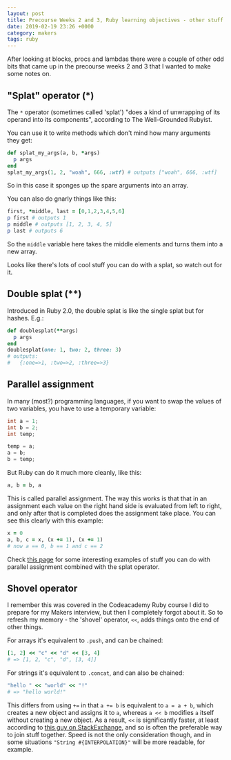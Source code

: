 ```yaml
---
layout: post
title: Precourse Weeks 2 and 3, Ruby learning objectives - other stuff
date: 2019-02-19 23:26 +0000
category: makers
tags: ruby
---
```


After looking at blocks, procs and lambdas there were a couple of other odd bits
that came up in the precourse weeks 2 and 3 that I wanted to make some notes on.

## "Splat" operator (\*)

The `*` operator (sometimes called 'splat') "does a kind of unwrapping of its
operand into its components", according to The Well-Grounded Rubyist.

You can use it to write methods which don't mind how many arguments they get:

```ruby
def splat_my_args(a, b, *args)
  p args
end
splat_my_args(1, 2, "woah", 666, :wtf) # outputs ["woah", 666, :wtf]
```

So in this case it sponges up the spare arguments into an array.

You can also do gnarly things like this:

```ruby
first, *middle, last = [0,1,2,3,4,5,6]
p first # outputs 1
p middle # outputs [1, 2, 3, 4, 5]
p last # outputs 6
```

So the `middle` variable here takes the middle elements and turns them into a
new array.

Looks like there's lots of cool stuff you can do with a splat, so watch out for
it.

## Double splat (\*\*)

Introduced in Ruby 2.0, the double splat is like the single splat but for
hashes. E.g.:

```ruby
def doublesplat(**args)
  p args
end
doublesplat(one: 1, two: 2, three: 3)
# outputs:
#   {:one=>1, :two=>2, :three=>3}
```

## Parallel assignment

In many (most?) programming languages, if you want to swap the values of two
variables, you have to use a temporary variable:

```c
int a = 1;
int b = 2;
int temp;

temp = a;
a = b;
b = temp;
```

But Ruby can do it much more cleanly, like this:

```ruby
a, b = b, a
```

This is called parallel assignment. The way this works is that that in an
assignment each value on the right hand side is evaluated from left to right,
and only after that is completed does the assignment take place. You can see
this clearly with this example:

```ruby
x = 0
a, b, c = x, (x += 1), (x += 1)
# now a == 0, b == 1 and c == 2
```

Check [this page][parallel-assignment-examples] for some interesting examples of
stuff you can do with parallel assignment combined with the splat operator.

## Shovel operator

I remember this was covered in the Codeacademy Ruby course I did to prepare for
my Makers interview, but then I completely forgot about it. So to refresh my
memory - the 'shovel' operator, `<<`, adds things onto the end of other things.

For arrays it's equivalent to `.push`, and can be chained:

```ruby
[1, 2] << "c" << "d" << [3, 4]
# => [1, 2, "c", "d", [3, 4]]
```

For strings it's equivalent to `.concat`, and can also be chained:

```ruby
"hello " << "world" << "!"
# => "hello world!"
```

This differs from using `+=` in that `a += b` is equivalent to `a = a + b`,
which creates a new object and assigns it to `a`, whereas `a << b` modifies `a`
itself without creating a new object. As a result, `<<` is significantly
faster, at least according to [this guy on StackExchange][shovel-benchmark], and
so is often the preferable way to join stuff together. Speed is not the only
consideration though, and in some situations `"String #{INTERPOLATION}"` will be
more readable, for example.

[parallel-assignment-examples]:https://www.linuxtopia.org/online_books/programming_books/ruby_tutorial/Ruby_Expressions_Parallel_Assignment.html
[shovel-benchmark]:https://stackoverflow.com/a/28618941
